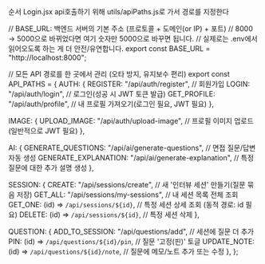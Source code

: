 순서
Login.jsx api호출하기 위해
utils/apiPaths.js로 가서 경로를 지정한다

// BASE_URL: 백엔드 서버의 기본 주소 (프로토콜 + 도메인(or IP) + 포트)
// 8000 → 5000으로 바뀌었다면 여기 숫자만 5000으로 바꾸면 됩니다.
// 실제로는 .env에서 읽어오도록 하는 게 더 안전/유연합니다.
export const BASE_URL = "http://localhost:8000";

// 모든 API 경로를 한 곳에서 관리 (오타 방지, 유지보수 편리)
export const API_PATHS = {
  AUTH: {
    REGISTER: "/api/auth/register",    // 회원가입
    LOGIN: "/api/auth/login",          // 로그인(성공 시 JWT 토큰 발급)
    GET_PROFILE: "/api/auth/profile",  // 내 프로필 가져오기(로그인 필요, JWT 필요)
  },

  IMAGE: {
    UPLOAD_IMAGE: "/api/auth/upload-image", // 프로필 이미지 업로드(일반적으로 JWT 필요)
  },

  AI: {
    GENERATE_QUESTIONS: "/api/ai/generate-questions",     // 면접 질문/답변 자동 생성
    GENERATE_EXPLANATION: "/api/ai/generate-explanation", // 특정 질문에 대한 추가 설명 생성
  },

  SESSION: {
    CREATE: "/api/sessions/create",           // 새 '인터뷰 세션' 만들기(질문 묶음 저장)
    GET_ALL: "/api/sessions/my-sessions",     // 내 세션 목록 전체 조회
    GET_ONE: (id) => `/api/sessions/${id}`,   // 특정 세션 상세 조회 (동적 경로: id 필요)
    DELETE: (id) => `/api/sessions/${id}`,    // 특정 세션 삭제
  },

  QUESTION: {
    ADD_TO_SESSION: "/api/questions/add",           // 세션에 질문 더 추가
    PIN: (id) => `/api/questions/${id}/pin`,        // 질문 '고정(핀)' 토글
    UPDATE_NOTE: (id) => `/api/questions/${id}/note`, // 질문에 메모/노트 추가 또는 수정
  },
};
